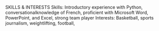 SKILLS & INTERESTS  Skills: Introductory experience with Python, conversationalknowledge of French, proficient with Microsoft Word, PowerPoint, and Excel, strong team player  Interests: Basketball, sports journalism, weightlifting, football,